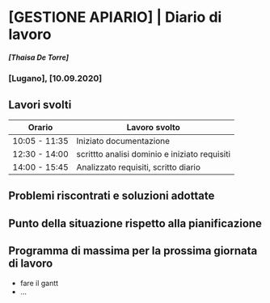 

# [GESTIONE APIARIO] | Diario di lavoro
##### [Thaisa De Torre]
### [Lugano], [10.09.2020]

## Lavori svolti


|Orario        |Lavoro svolto                 |
|--------------|------------------------------|
|10:05 - 11:35 |Iniziato documentazione       |
|12:30 - 14:00 | scrittto analisi dominio e iniziato requisiti|
|14:00 - 15:45 | Analizzato requisiti, scritto diario|

##  Problemi riscontrati e soluzioni adottate


##  Punto della situazione rispetto alla pianificazione


## Programma di massima per la prossima giornata di lavoro
- fare il gantt
- ...